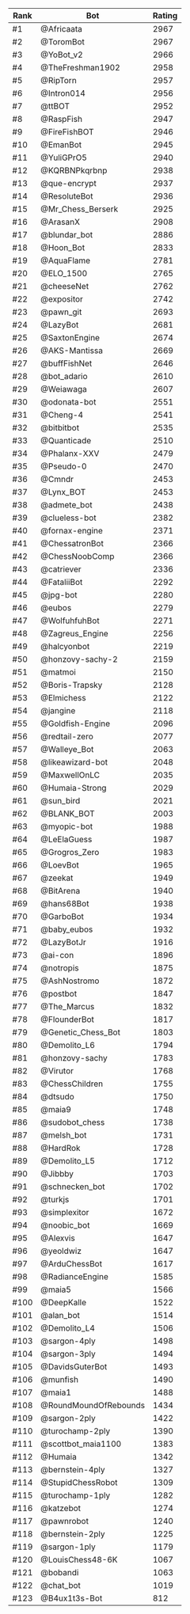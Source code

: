 Rank|Bot|Rating
---|---|---
#1|@Africaata|2967
#2|@ToromBot|2967
#3|@YoBot_v2|2966
#4|@TheFreshman1902|2958
#5|@RipTorn|2957
#6|@Intron014|2956
#7|@ttBOT|2952
#8|@RaspFish|2947
#9|@FireFishBOT|2946
#10|@EmanBot|2945
#11|@YuliGPrO5|2940
#12|@KQRBNPkqrbnp|2938
#13|@que-encrypt|2937
#14|@ResoluteBot|2936
#15|@Mr_Chess_Berserk|2925
#16|@ArasanX|2908
#17|@blundar_bot|2886
#18|@Hoon_Bot|2833
#19|@AquaFlame|2781
#20|@ELO_1500|2765
#21|@cheeseNet|2762
#22|@expositor|2742
#23|@pawn_git|2693
#24|@LazyBot|2681
#25|@SaxtonEngine|2674
#26|@AKS-Mantissa|2669
#27|@buffFishNet|2646
#28|@bot_adario|2610
#29|@Weiawaga|2607
#30|@odonata-bot|2551
#31|@Cheng-4|2541
#32|@bitbitbot|2535
#33|@Quanticade|2510
#34|@Phalanx-XXV|2479
#35|@Pseudo-0|2470
#36|@Cmndr|2453
#37|@Lynx_BOT|2453
#38|@admete_bot|2438
#39|@clueless-bot|2382
#40|@fornax-engine|2371
#41|@ChessatronBot|2366
#42|@ChessNoobComp|2366
#43|@catriever|2336
#44|@FataliiBot|2292
#45|@jpg-bot|2280
#46|@eubos|2279
#47|@WolfuhfuhBot|2271
#48|@Zagreus_Engine|2256
#49|@halcyonbot|2219
#50|@honzovy-sachy-2|2159
#51|@matmoi|2150
#52|@Boris-Trapsky|2128
#53|@Elmichess|2122
#54|@jangine|2118
#55|@Goldfish-Engine|2096
#56|@redtail-zero|2077
#57|@Walleye_Bot|2063
#58|@likeawizard-bot|2048
#59|@MaxwellOnLC|2035
#60|@Humaia-Strong|2029
#61|@sun_bird|2021
#62|@BLANK_BOT|2003
#63|@myopic-bot|1988
#64|@LeElaGuess|1987
#65|@Grogros_Zero|1983
#66|@LoevBot|1965
#67|@zeekat|1949
#68|@BitArena|1940
#69|@hans68Bot|1938
#70|@GarboBot|1934
#71|@baby_eubos|1932
#72|@LazyBotJr|1916
#73|@ai-con|1896
#74|@notropis|1875
#75|@AshNostromo|1872
#76|@postbot|1847
#77|@The_Marcus|1832
#78|@FlounderBot|1817
#79|@Genetic_Chess_Bot|1803
#80|@Demolito_L6|1794
#81|@honzovy-sachy|1783
#82|@Virutor|1768
#83|@ChessChildren|1755
#84|@dtsudo|1750
#85|@maia9|1748
#86|@sudobot_chess|1738
#87|@melsh_bot|1731
#88|@HardRok|1728
#89|@Demolito_L5|1712
#90|@Jibbby|1703
#91|@schnecken_bot|1702
#92|@turkjs|1701
#93|@simplexitor|1672
#94|@noobic_bot|1669
#95|@Alexvis|1647
#96|@yeoldwiz|1647
#97|@ArduChessBot|1617
#98|@RadianceEngine|1585
#99|@maia5|1566
#100|@DeepKalle|1522
#101|@alan_bot|1514
#102|@Demolito_L4|1506
#103|@sargon-4ply|1498
#104|@sargon-3ply|1494
#105|@DavidsGuterBot|1493
#106|@munfish|1490
#107|@maia1|1488
#108|@RoundMoundOfRebounds|1434
#109|@sargon-2ply|1422
#110|@turochamp-2ply|1390
#111|@scottbot_maia1100|1383
#112|@Humaia|1342
#113|@bernstein-4ply|1327
#114|@StupidChessRobot|1309
#115|@turochamp-1ply|1282
#116|@katzebot|1274
#117|@pawnrobot|1240
#118|@bernstein-2ply|1225
#119|@sargon-1ply|1179
#120|@LouisChess48-6K|1067
#121|@bobandi|1063
#122|@chat_bot|1019
#123|@B4ux1t3s-Bot|812
